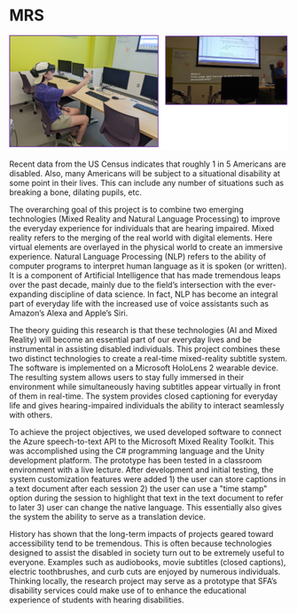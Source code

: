 # MRS

![MRS](pic.png)

Recent data from the US Census indicates that roughly 1 in 5 Americans are disabled. Also, many Americans will be subject to a situational disability at some point in their lives. This can include any number of situations such as breaking a bone, dilating pupils, etc. 

The overarching goal of this project is to combine two emerging technologies (Mixed Reality and Natural Language Processing) to improve the everyday experience for individuals that are hearing impaired. Mixed reality refers to the merging of the real world with digital elements. Here virtual elements are overlayed in the physical world to create an immersive experience. Natural Language Processing (NLP) refers to the ability of computer programs to interpret human language as it is spoken (or written). It is a component of Artificial Intelligence that has made tremendous leaps over the past decade, mainly due to the field’s intersection with the ever-expanding discipline of data science. In fact, NLP has become an integral part of everyday life with the increased use of voice assistants such as Amazon’s Alexa and Apple’s Siri.

The theory guiding this research is that these technologies (AI and Mixed Reality) will become an essential part of our everyday lives and be instrumental in assisting disabled individuals. This project combines these two distinct technologies to create a real-time mixed-reality subtitle system. The software is implemented on a Microsoft HoloLens 2 wearable device. The resulting system allows users to stay fully immersed in their environment while simultaneously having subtitles appear virtually in front of them in real-time. The system provides closed captioning for everyday life and gives hearing-impaired individuals the ability to interact seamlessly with others. 

To achieve the project objectives, we used developed software to connect the Azure speech-to-text API to the Microsoft Mixed Reality Toolkit. This was accomplished using the C# programming language and the Unity development platform. The prototype has been tested in a classroom environment with a live lecture. After development and initial testing, the system customization features were added  1) the user can store captions in a text document after each session 2) the user can use a "time stamp" option during the session to highlight that text in the text document to refer to later 3) user can change the native language. This essentially also gives the system the ability to serve as a translation device. 

History has shown that the long-term impacts of projects geared toward accessibility tend to be tremendous. This is often because technologies designed to assist the disabled in society turn out to be extremely useful to everyone. Examples such as audiobooks, movie subtitles (closed captions), electric toothbrushes, and curb cuts are enjoyed by numerous individuals. Thinking locally, the research project may serve as a prototype that SFA’s disability services could make use of to enhance the educational experience of students with hearing disabilities. 
